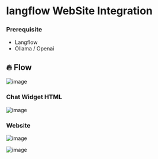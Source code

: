 # langflow WebSite Integration

### Prerequisite
* Langflow
* Ollama / Openai


## 🔥 Flow
![image](https://github.com/user-attachments/assets/b98f5084-6904-4257-beed-2c4e06a5a97c)

### Chat Widget HTML
![image](https://github.com/user-attachments/assets/7f4f8f13-85f3-4c8b-bfc2-cf720fad0f1e)



### Website
![image](https://github.com/user-attachments/assets/b3d67035-e073-4048-b712-7e905c384ab5)

![image](https://github.com/user-attachments/assets/9dfba63e-8ff3-43f8-ab4f-8e69b7d88f0e)



